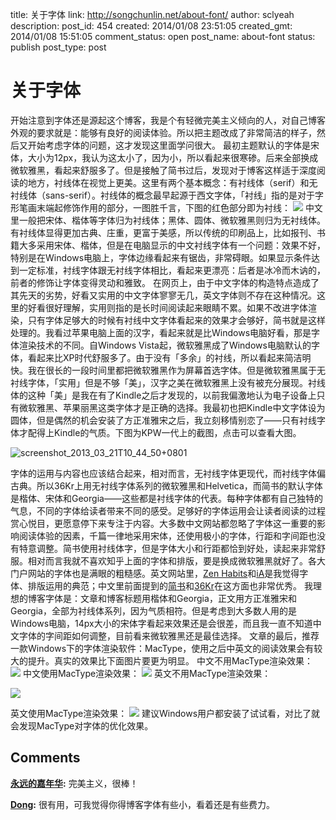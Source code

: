 title: 关于字体
link: http://songchunlin.net/about-font/
author: sclyeah
description: 
post_id: 454
created: 2014/01/08 23:51:05
created_gmt: 2014/01/08 15:51:05
comment_status: open
post_name: about-font
status: publish
post_type: post

# 关于字体

开始注意到字体还是源起这个博客，我是个有轻微完美主义倾向的人，对自己博客外观的要求就是：能够有良好的阅读体验。所以把主题改成了非常简洁的样子，然后又开始考虑字体的问题，这才发现这里面学问很大。 最初主题默认的字体是​宋体，大小为12px，我认为这太小了，因为小，所以看起来很寒碜。后来全部换成微软雅黑，看起来舒服多了。但是接触了简书过后，发现对于博客这样适于深度阅读的地方，衬线体在视觉上更美。这里有两个基本概念：有衬线体（serif）和无衬线体（sans-serif​​）。衬线体的概念最早起源于西文字体，「衬线」指的是对于字形笔画末端起修饰作用的部分，一图胜千言，下图的红色部分即为衬线： ![](http://upload.wikimedia.org/wikipedia/commons/9/91/Serif_and_sans-serif_03.png) 中文里一般把宋体、楷体等字体归为衬线体；​黑体、圆体、微软雅黑则归为无衬线体。有衬线体显得更加古典、庄重，更富于美感，所以传统的印刷品上，比如报刊、书籍大多采用宋体、楷体，但是在电脑显示的中文衬线字体有一个问题：效果不好，特别是在Windows电脑上，字体边缘看起来有锯齿，非常碍眼。如果显示条件达到一定标准，衬线字体跟无衬线字体相比，看起来更漂亮：后者是冰冷而木讷的，前者的修饰让字体变得灵动和雅致。 在网页上，由于中文字体的构造特点造成了其先天的劣势，好看又实用的中文字体寥寥无几，英文字体则不存在这种情况。这里的好看很好理解，实用则指的是长时间阅读起来眼睛不累。​​如果不改进字体渲染，只有字体足够大的时候有衬线中文字体看起来的效果才会够好，简书就是这样处理的。我看过苹果电脑上面的汉字，看起来就是比Windows电脑好看，那是字体渲染技术的不同。 ​自Windows Vista​​起，微软雅黑成了Windows电脑默认的字体，看起来比XP时代舒服多了​​。由于没有「多余」的衬线，所以看起来简洁明快。我在很长的一段时间里都把微软雅黑作为屏幕首选字体。但是微软雅黑属于无衬线字体，「实用」但是不够「美」，汉字之美在微软雅黑上没有被充分展现。衬线体的这种「美」是我在有了Kindle之后才发现的，以前我偏激地认为电子设备上只有微软雅黑、苹果丽黑这类字体才是正确的选择。我最初也把Kindle中文字体设为圆体，但是偶然的机会安装了方正准雅宋之后，我立刻移情别恋了——只有衬线字体才配得上Kindle的气质。下图为KPW一代上的截图，点击可以查看大图。 

![screenshot_2013_03_21T10_44_50+0801](http://www.songchunlin.net/wp-content/uploads/2014/01/screenshot_2013_03_21T10_44_50+0801.png)

​字体的运用与内容也应该结合起来，相对而言，无衬线字体更现代，而衬线字体偏古典。所以36Kr上用无衬线字体系列的微软雅黑和Helvetica，而简书的默认字体是楷体、宋体和Georgia——这些都是衬线字体的代表。每种字体都有自己独特的气息，不同的字体给读者带来不同的感受。足够好的字体运用会让读者阅读的过程赏心悦目，更愿意停下来专注于内容。大多数中文网站都忽略了字体这一重要的影响阅读体验的因素，千篇一律地采用宋体，还使用极小的字体，行距和字间距也没有特意调整。简书使用衬线体字，但是字体大小和行距都恰到好处，读起来非常舒服。相对而言我就不喜欢知乎上面的字体和排版，要是换成微软雅黑就好了。各大门户网站的字体也是满眼的粗糙感。英文网站里，[Zen Habits](http://zenhabits.net/)和[iA](http://ia.net/)是我觉得字体、排版运用的典范；中文里前面提到的[简书](http://jianshu.io/)和[36Kr](http://www.36kr.com/)在这方面也非常优秀。 我理想的博客字体是：文章和博客标题用楷体和Georgia​​，正文用方正准雅宋和​Georgia​​，全部为衬线体系列，因为气质相符。但是考虑到大多数人用的是Windows电脑，14px大小的宋体字看起来效果还是会很差，而且我一直不知道中文字体的字间距如何调整，目前看来微软雅黑还是最佳选择。 文章的最后，推荐一款Windows下的字体渲染软件：MacType，使用之后中英文的阅读效果会有较大的提升。真实的效果比下面图片要更为明显。 中文不用MacType渲染效果： ![](http://blogdata.qiniudn.com/chnomt.jpg) 中文使用MacType渲染效果： ![](http://blogdata.qiniudn.com/chmt.jpg) 英文不用MacType渲染效果： 

![](http://blogdata.qiniudn.com/ennomt.jpg)

英文使用MacType渲染效果： ![](http://blogdata.qiniudn.com/enmt.jpg) 建议Windows用户都安装了试试看，对比了就会发现MacType对字体的优化效果。

## Comments

**[永远的嘉年华](#128 "2014-01-08 23:52:56"):** 完美主义，很棒！

**[Dong](#74299 "2016-04-10 15:03:49"):** 很有用，可我觉得你得博客字体有些小，看着还是有些费力。

